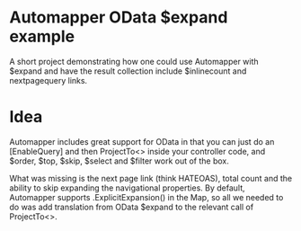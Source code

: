 # Automapper OData $expand example
A short project demonstrating how one could use Automapper with $expand and have the result collection include $inlinecount and nextpagequery links.

# Idea
Automapper includes great support for OData in that you can just do an [EnableQuery] and then ProjectTo<> inside your controller code, and $order, $top, $skip, $select and $filter work out of the box.

What was missing is the next page link (think HATEOAS), total count and the ability to skip expanding the navigational properties.
By default, Automapper supports .ExplicitExpansion() in the Map, so all we needed to do was add translation from OData $expand to the relevant call of ProjectTo<>.

